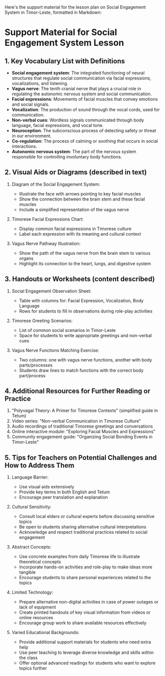 Here's the support material for the lesson plan on Social Engagement System in Timor-Leste, formatted in Markdown:

# Support Material for Social Engagement System Lesson

## 1. Key Vocabulary List with Definitions

- **Social engagement system**: The integrated functioning of neural structures that regulate social communication via facial expressions, vocalizations, and listening.
- **Vagus nerve**: The tenth cranial nerve that plays a crucial role in regulating the autonomic nervous system and social communication.
- **Facial expressions**: Movements of facial muscles that convey emotions and social signals.
- **Vocalization**: The production of sound through the vocal cords, used for communication.
- **Non-verbal cues**: Wordless signals communicated through body language, facial expressions, and vocal tone.
- **Neuroception**: The subconscious process of detecting safety or threat in our environment.
- **Co-regulation**: The process of calming or soothing that occurs in social interactions.
- **Autonomic nervous system**: The part of the nervous system responsible for controlling involuntary body functions.

## 2. Visual Aids or Diagrams (described in text)

1. Diagram of the Social Engagement System:
   - Illustrate the face with arrows pointing to key facial muscles
   - Show the connection between the brain stem and these facial muscles
   - Include a simplified representation of the vagus nerve

2. Timorese Facial Expressions Chart:
   - Display common facial expressions in Timorese culture
   - Label each expression with its meaning and cultural context

3. Vagus Nerve Pathway Illustration:
   - Show the path of the vagus nerve from the brain stem to various organs
   - Highlight its connection to the heart, lungs, and digestive system

## 3. Handouts or Worksheets (content described)

1. Social Engagement Observation Sheet:
   - Table with columns for: Facial Expression, Vocalization, Body Language
   - Rows for students to fill in observations during role-play activities

2. Timorese Greeting Scenarios:
   - List of common social scenarios in Timor-Leste
   - Space for students to write appropriate greetings and non-verbal cues

3. Vagus Nerve Functions Matching Exercise:
   - Two columns: one with vagus nerve functions, another with body parts/processes
   - Students draw lines to match functions with the correct body part/process

## 4. Additional Resources for Further Reading or Practice

1. "Polyvagal Theory: A Primer for Timorese Contexts" (simplified guide in Tetum)
2. Video series: "Non-verbal Communication in Timorese Culture"
3. Audio recordings of traditional Timorese greetings and conversations
4. Online interactive module: "Exploring Facial Muscles and Expressions"
5. Community engagement guide: "Organizing Social Bonding Events in Timor-Leste"

## 5. Tips for Teachers on Potential Challenges and How to Address Them

1. Language Barrier:
   - Use visual aids extensively
   - Provide key terms in both English and Tetum
   - Encourage peer translation and explanation

2. Cultural Sensitivity:
   - Consult local elders or cultural experts before discussing sensitive topics
   - Be open to students sharing alternative cultural interpretations
   - Acknowledge and respect traditional practices related to social engagement

3. Abstract Concepts:
   - Use concrete examples from daily Timorese life to illustrate theoretical concepts
   - Incorporate hands-on activities and role-play to make ideas more tangible
   - Encourage students to share personal experiences related to the topics

4. Limited Technology:
   - Prepare alternative non-digital activities in case of power outages or lack of equipment
   - Create printed handouts of key visual information from videos or online resources
   - Encourage group work to share available resources effectively

5. Varied Educational Backgrounds:
   - Provide additional support materials for students who need extra help
   - Use peer teaching to leverage diverse knowledge and skills within the class
   - Offer optional advanced readings for students who want to explore topics further